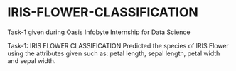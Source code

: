 # IRIS-FLOWER-CLASSIFICATION
Task-1 given during Oasis Infobyte Internship for Data Science

Task-1: IRIS FLOWER CLASSIFICATION Predicted the species of IRIS Flower using the attributes given such as: petal length, sepal length, petal width and sepal width. 
